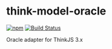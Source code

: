 # think-model-oracle

[![npm](https://img.shields.io/npm/v/think-model-oracle.svg?style=flat-square)](https://www.npmjs.com/package/think-model-oracle)
[![Build Status](https://travis-ci.org/twang281314/think-model-oracle.svg?branch=master)](https://travis-ci.org/twang281314/think-model-oracle)

Oracle adapter for ThinkJS 3.x
